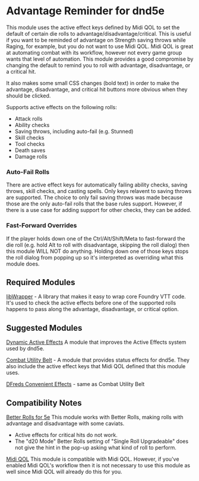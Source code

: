 # Advantage Reminder for dnd5e

This module uses the active effect keys defined by Midi QOL to set the default of certain die rolls to advantage/disadvantage/critical. This is useful if you want to be reminded of advantage on Strength saving throws while Raging, for example, but you do not want to use Midi QOL. Midi QOL is great at automating combat with its workflow, however not every game group wants that level of automation. This module provides a good compromise by changing the default to remind you to roll with advantage, disadvantage, or a critical hit.

It also makes some small CSS changes (bold text) in order to make the advantage, disadvantage, and critical hit buttons more obvious when they should be clicked.

Supports active effects on the following rolls:

* Attack rolls
* Ability checks
* Saving throws, including auto-fail (e.g. Stunned)
* Skill checks
* Tool checks
* Death saves
* Damage rolls

### Auto-Fail Rolls

There are active effect keys for automatically failing ability checks, saving throws, skill checks, and casting spells. Only keys relavent to saving throws are supported. The choice to only fail saving throws was made because those are the only auto-fail rolls that the base rules support. However, if there is a use case for adding support for other checks, they can be added.

### Fast-Forward Overrides

If the player holds down one of the Ctrl/Alt/Shift/Meta to fast-forward the die roll (e.g. hold Alt to roll with disadvantage, skipping the roll dialog) then this module WILL NOT do anything. Holding down one of those keys stops the roll dialog from popping up so it's interpreted as overriding what this module does.

## Required Modules

[libWrapper](https://foundryvtt.com/packages/lib-wrapper) - A library that makes it easy to wrap core Foundry VTT code. It's used to check the active effects before one of the supported rolls happens to pass along the advantage, disadvantage, or critical option.

## Suggested Modules

[Dynamic Active Effects](https://foundryvtt.com/packages/dae) A module that improves the Active Effects system used by dnd5e.

[Combat Utility Belt](https://foundryvtt.com/packages/combat-utility-belt) - A module that provides status effects for dnd5e. They also include the active effect keys that Midi QOL defined that this module uses.

[DFreds Convenient Effects](https://foundryvtt.com/packages/dfreds-convenient-effects) - same as Combat Utility Belt

## Compatibility Notes

[Better Rolls for 5e](https://foundryvtt.com/packages/betterrolls5e) This module works with Better Rolls, making rolls with advantage and disadvantage with some caviats.
* Active effects for critical hits do not work.
* The "d20 Mode" Better Rolls setting of "Single Roll Upgradeable" does not give the hint in the pop-up asking what kind of roll to perform.

[Midi QOL](https://foundryvtt.com/packages/midi-qol) This module is compatible with Midi QOL. However, if you've enabled Midi QOL's workflow then it is not necessary to use this module as well since Midi QOL will already do this for you.
